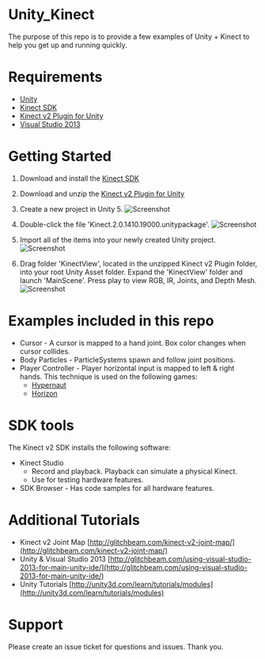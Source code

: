 # Unity_Kinect
The purpose of this repo is to provide a few examples of Unity + Kinect to help you get up and running quickly.

# Requirements
* [Unity](http://unity3d.com)
* [Kinect SDK](http://www.microsoft.com/en-us/download/details.aspx?id=44561)
* [Kinect v2 Plugin for Unity](http://go.microsoft.com/fwlink/?LinkID=513177)
* [Visual Studio 2013](http://visualstudio.com)

# Getting Started
1.  Download and install the [Kinect SDK](http://www.microsoft.com/en-us/download/details.aspx?id=44561)
2.  Download and unzip the [Kinect v2 Plugin for Unity](http://go.microsoft.com/fwlink/?LinkID=513177)
3.  Create a new project in Unity 5.
![Screenshot](https://glitchbeam.blob.core.windows.net/media/2015/05/kinect00.png)

4.  Double-click the file 'Kinect.2.0.1410.19000.unitypackage'.
![Screenshot](https://glitchbeam.blob.core.windows.net/media/2015/05/kinect01.png)

5.  Import all of the items into your newly created Unity project.
![Screenshot](https://glitchbeam.blob.core.windows.net/media/2015/05/kinect02.png)

6.  Drag folder 'KinectView', located in the unzipped Kinect v2 Plugin folder, into your root Unity Asset folder.  Expand the 'KinectView' folder and launch 'MainScene'.  Press play to view RGB, IR, Joints, and Depth Mesh.
![Screenshot](https://glitchbeam.blob.core.windows.net/media/2015/05/kinect03.png)


# Examples included in this repo
* Cursor - A cursor is mapped to a hand joint.  Box color changes when cursor collides.
* Body Particles - ParticleSystems spawn and follow joint positions.
* Player Controller - Player horizontal input is mapped to left & right hands.  This technique is used on the following games:
  * [Hypernaut](http://glitchbeam.com/games/hypernaut/)
  * [Horizon](http://glitchbeam.com/games/horizon/)

# SDK tools
The Kinect v2 SDK installs the following software:
* Kinect Studio
  * Record and playback.  Playback can simulate a physical Kinect.
  * Use for testing hardware features.
* SDK Browser - Has code samples for all hardware features.

# Additional Tutorials
* Kinect v2 Joint Map [http://glitchbeam.com/kinect-v2-joint-map/](http://glitchbeam.com/kinect-v2-joint-map/)
* Unity & Visual Studio 2013 [http://glitchbeam.com/using-visual-studio-2013-for-main-unity-ide/](http://glitchbeam.com/using-visual-studio-2013-for-main-unity-ide/)
* Unity Tutorials [http://unity3d.com/learn/tutorials/modules](http://unity3d.com/learn/tutorials/modules)

# Support
Please create an issue ticket for questions and issues.  Thank you.

